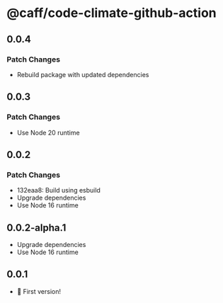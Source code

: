 # @caff/code-climate-github-action

## 0.0.4

### Patch Changes

- Rebuild package with updated dependencies

## 0.0.3

### Patch Changes

- Use Node 20 runtime

## 0.0.2

### Patch Changes

- 132eaa8: Build using esbuild
- Upgrade dependencies
- Use Node 16 runtime

## 0.0.2-alpha.1

- Upgrade dependencies
- Use Node 16 runtime

## 0.0.1

- :tada: First version!
